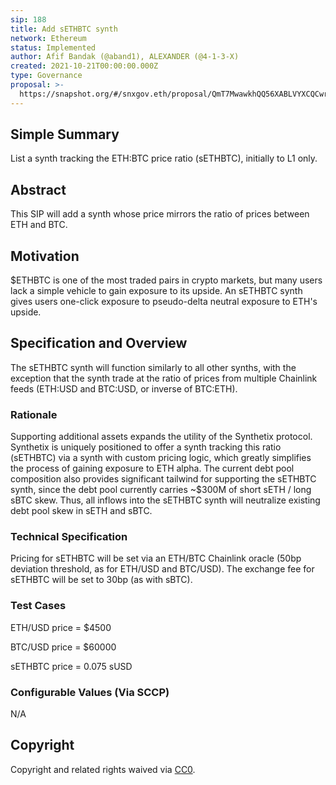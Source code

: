 ```yaml
---
sip: 188
title: Add sETHBTC synth
network: Ethereum
status: Implemented
author: Afif Bandak (@aband1), ALEXANDER (@4-1-3-X)
created: 2021-10-21T00:00:00.000Z
type: Governance
proposal: >-
  https://snapshot.org/#/snxgov.eth/proposal/QmT7MwawkhQQ56XABLVYXCQCwrUjvBWho6LDArKHtLS7JQ
---
```


<!--You can leave these HTML comments in your merged SIP and delete the visible duplicate text guides, they will not appear and may be helpful to refer to if you edit it again. This is the suggested template for new SIPs. Note that an SIP number will be assigned by an editor. When opening a pull request to submit your SIP, please use an abbreviated title in the filename, `sip-draft_title_abbrev.md`. The title should be 44 characters or less.-->

## Simple Summary

List a synth tracking the ETH:BTC price ratio (sETHBTC), initially to L1 only.

## Abstract

This SIP will add a synth whose price mirrors the ratio of prices between ETH and BTC.

## Motivation

$ETHBTC is one of the most traded pairs in crypto markets, but many users lack a simple vehicle to gain exposure to its upside. An sETHBTC synth gives users one-click exposure to pseudo-delta neutral exposure to ETH's upside.

## Specification and Overview

The sETHBTC synth will function similarly to all other synths, with the exception that the synth trade at the ratio of prices from multiple Chainlink feeds (ETH:USD and BTC:USD, or inverse of BTC:ETH).

### Rationale

Supporting additional assets expands the utility of the Synthetix protocol. Synthetix is uniquely positioned to offer a synth tracking this ratio (sETHBTC) via a synth with custom pricing logic, which greatly simplifies the process of gaining exposure to ETH alpha. The current debt pool composition also provides significant tailwind for supporting the sETHBTC synth, since the debt pool currently carries ~$300M of short sETH / long sBTC skew. Thus, all inflows into the sETHBTC synth will neutralize existing debt pool skew in sETH and sBTC.

### Technical Specification

Pricing for sETHBTC will be set via an ETH/BTC Chainlink oracle (50bp deviation threshold, as for ETH/USD and BTC/USD). The exchange fee for sETHBTC will be set to 30bp (as with sBTC).

### Test Cases

<!--Test cases for an implementation are mandatory for SIPs but can be included with the implementation..-->

ETH/USD price = $4500

BTC/USD price = $60000

sETHBTC price = 0.075 sUSD

### Configurable Values (Via SCCP)

<!--Please list all values configurable via SCCP under this implementation.-->

N/A

## Copyright

Copyright and related rights waived via [CC0](https://creativecommons.org/publicdomain/zero/1.0/).